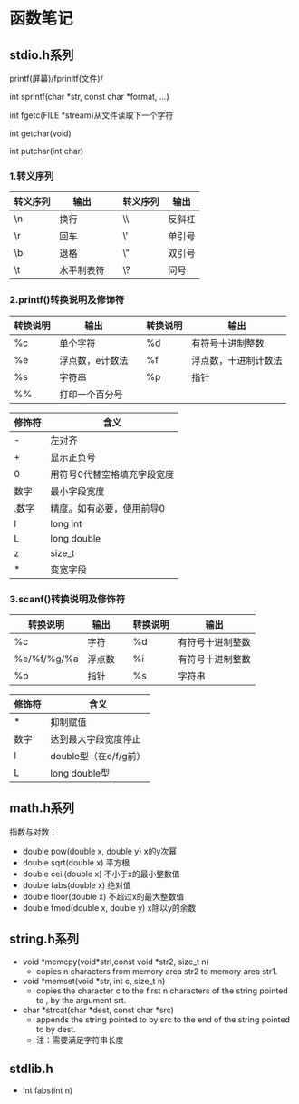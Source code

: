 # 函数笔记

## stdio.h系列

printf(屏幕)/fprinitf(文件)/

int sprintf(char \*str, const char \*format, ...)

int fgetc(FILE \*stream)从文件读取下一个字符

int getchar(void)

int putchar(int char)

### 1.转义序列

|转义序列|输出||转义序列|输出|
|---|---|-|---|---|
|\n|换行| |\\\ |反斜杠|
|\r|回车| |\\'|单引号|
|\b|退格| |\\"|双引号|
|\t|水平制表符| |\\?|问号|

### 2.printf()转换说明及修饰符

|转换说明|输出| |转换说明|输出|
|-|-|-|-|-|
|%c|单个字符| |%d|有符号十进制整数|
|%e|浮点数，e计数法| |%f|浮点数，十进制计数法|
|%s|字符串| |%p|指针|
|%%|打印一个百分号| | | |

|修饰符|含义|
|-|-|
|-|左对齐|
|+|显示正负号|
|0|用符号0代替空格填充字段宽度|
|数字|最小字段宽度|
|.数字|精度。如有必要，使用前导0|
|l|long int|
|L|long double|
|z|size_t|
|*|变宽字段|

### 3.scanf()转换说明及修饰符

|转换说明|输出| |转换说明|输出|
|-|-|-|-|-|
|%c|字符||%d|有符号十进制整数|
|%e/%f/%g/%a|浮点数||%i|有符号十进制整数|
|%p|指针||%s|字符串|

|修饰符|含义|
|-|-|
|*|抑制赋值|
|数字|达到最大字段宽度停止|
|l|double型（在e/f/g前）|
|L|long double型|

## math.h系列

指数与对数：

* double pow(double x, double y)
    x的y次幂
* double sqrt(double x)
    平方根
* double ceil(double x)
    不小于x的最小整数值
* double fabs(double x)
    绝对值
* double floor(double x)
    不超过x的最大整数值
* double fmod(double x, double y)
    x除以y的余数

## string.h系列

* void \*memcpy(void\*strl,const void \*str2, size_t n)
  * copies n characters from memory area str2 to memory area str1.
* void \*memset(void \*str, int c, size_t n)
  * copies the character c to the first n characters of the string pointed to , by the argument srt.
* char \*strcat(char \*dest, const char \*src)
  * appends the string pointed to by src to the end of the string pointed to by dest.
  * 注：需要满足字符串长度
  
## stdlib.h

* int fabs(int n)
